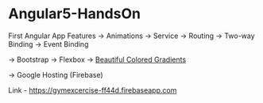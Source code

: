# Angular5-HandsOn
First Angular App
Features
-> Animations
-> Service
-> Routing
-> Two-way Binding
-> Event Binding

-> Bootstrap
-> Flexbox
-> <a href="facebook.com">Beautiful Colored Gradients</a>

-> Google Hosting (Firebase)

Link - https://gymexcercise-ff44d.firebaseapp.com
